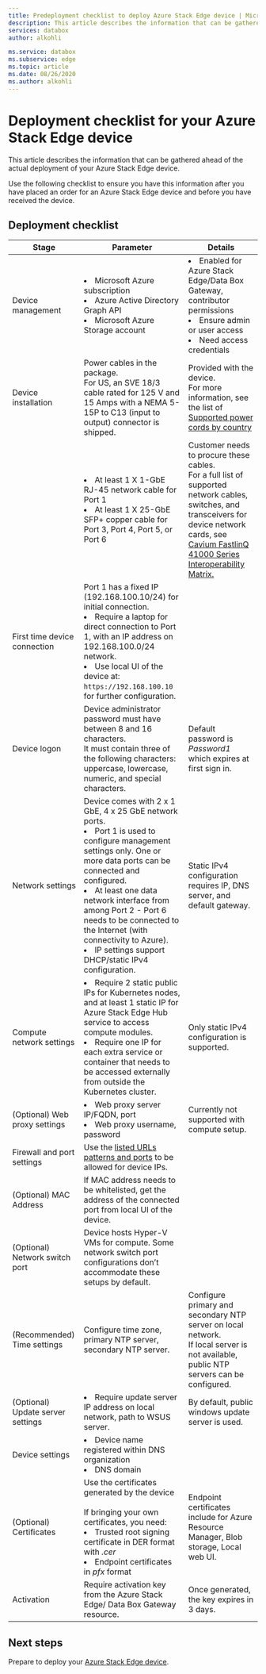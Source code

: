 ```yaml
---
title: Predeployment checklist to deploy Azure Stack Edge device | Microsoft Docs
description: This article describes the information that can be gathered before you deploy your Azure Stack Edge device.
services: databox
author: alkohli

ms.service: databox
ms.subservice: edge
ms.topic: article
ms.date: 08/26/2020
ms.author: alkohli 
---
```

# Deployment checklist for your Azure Stack Edge device  

This article describes the information that can be gathered ahead of the actual deployment of your Azure Stack Edge device. 

Use the following checklist to ensure you have this information after you have placed an order for an Azure Stack Edge device and before you have received the device. 

## Deployment checklist 

| Stage                             | Parameter                                                                                                                                                                                                                           | Details                                                                                                           |
|-----------------------------------|-------------------------------------------------------------------------------------------------------------------------------------------------------------------------------------------------------------------------------------|-------------------------------------------------------------------------------------------------------------------|
| Device   management               | <li>Microsoft Azure   subscription</li><li>Azure Active Directory Graph API</li><li>Microsoft Azure Storage account</li>|<li>Enabled for Azure Stack Edge/Data Box Gateway, contributor permissions</li><li>Ensure admin or user access</li><li>Need access credentials</li> |
| Device installation               | Power cables in the package. <br>For US, an SVE 18/3 cable rated for 125 V and 15 Amps with a NEMA 5-15P to C13 (input to output) connector is shipped.                                                                                                                                                                                                          | Provided with the device.<br>For more information, see the list of [Supported power cords by country](azure-stack-edge-technical-specifications-power-cords-regional.md)                                                                                        |
|                                   | <li>At least  1 X 1-GbE RJ-45 network cable for Port 1 </li><li> At least 1 X 25-GbE SFP+ copper cable for Port 3, Port 4, Port 5, or Port 6</li>| Customer needs to procure these cables.<br>For a full list of supported network cables, switches, and transceivers for device network cards, see [Cavium FastlinQ 41000 Series Interoperability Matrix.](https://www.marvell.com/documents/xalflardzafh32cfvi0z/)                                                                          | 
| First time device connection      | Port 1 has a fixed IP   (192.168.100.10/24) for initial connection. <li>Require a laptop for direct  connection to Port 1, with an IP address on 192.168.100.0/24 network.</li><li> Use local UI of the device at: `https://192.168.100.10` for further configuration.</li>|                                                                                                                   |
| Device logon                      | Device administrator password must have between 8 and 16 characters. <br>It must contain three of the following characters: uppercase, lowercase, numeric, and special characters.                                            | Default password is *Password1* which expires at first sign in.                                                     |
| Network settings                  | Device comes with 2 x 1 GbE, 4 x 25 GbE network ports. <li>Port 1 is used to configure management settings only. One or more data ports can be connected and configured. </li><li> At least one data network interface from among Port 2 - Port 6 needs to be connected to the Internet (with connectivity to Azure).</li><li> IP settings support DHCP/static IPv4 configuration. | Static IPv4 configuration requires IP, DNS server, and default gateway.                                                                                                                  |
| Compute network settings     | <li>Require 2 static public IPs for Kubernetes nodes, and at least 1 static IP for Azure Stack Edge Hub service to access compute modules.</li><li>Require one IP for each extra service or container that needs to be accessed externally from outside the Kubernetes cluster.</li>                                                                                                                       | Only static IPv4 configuration is supported.                                                                      |
| (Optional) Web proxy settings     | <li>Web proxy server IP/FQDN, port </li><li>Web proxy username, password</li>                                                                                                                                                                                                    | Currently not supported with compute setup.                                                                     |
| Firewall and port settings        | Use the [listed URLs patterns and ports](azure-stack-edge-system-requirements.md#networking-port-requirements) to be allowed for device IPs.                                                                                                                                                  |                                                                                                                   |
| (Optional) MAC Address            | If MAC address needs to be whitelisted, get the address of the connected port from local UI of the device. |                                                                                                                   |
| (Optional) Network switch port    | Device hosts Hyper-V VMs for compute. Some network switch port configurations don’t accommodate these setups by default.                                                                                                        |                                                                                                                   |
| (Recommended) Time settings       | Configure time zone, primary NTP server, secondary NTP server.                                                                                                                                                                    | Configure primary and secondary NTP server on local network.<br>If local server is not available, public NTP servers can be   configured.                                                    |
| (Optional) Update server settings | <li>Require update server IP address on local network, path to WSUS server. </li> | By default, public windows update server is used.|
| Device settings                   | <li>Device name registered within DNS organization </li><li>DNS domain</li> |                                                                                                                   |
| (Optional) Certificates                      | Use the certificates generated by the device <br><br> If bringing your own certificates, you need: <li>Trusted root signing certificate in DER format with *.cer* </li><li>Endpoint certificates in *pfx* format</li>|Endpoint certificates include for Azure Resource Manager, Blob storage, Local web UI.                                                                                                                   |
| Activation                        | Require activation key from the Azure Stack Edge/ Data Box Gateway resource.                                                                                                                                                       | Once generated, the key expires in 3 days.                                                                        |


## Next steps

Prepare to deploy your [Azure Stack Edge device](azure-stack-edge-gpu-deploy-prep.md).



